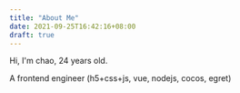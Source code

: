 ```yaml
---
title: "About Me"
date: 2021-09-25T16:42:16+08:00
draft: true
---
```

Hi, I'm chao, 24 years old.

A frontend engineer (h5+css+js, vue, nodejs, cocos, egret)